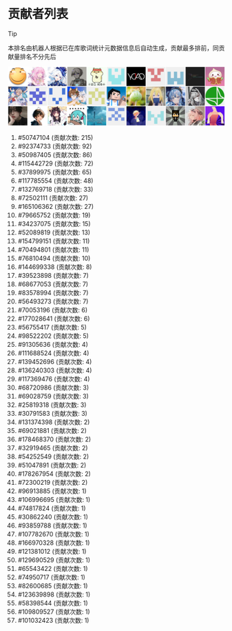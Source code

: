 # 贡献者列表

> [!TIP]
> 本排名由机器人根据已在库歌词统计元数据信息后自动生成，贡献最多排前，同贡献量排名不分先后

![贡献者头像画廊](./CONTRIBUTORS.svg)

1. #50747104 (贡献次数: 215)
2. #92374733 (贡献次数: 92)
3. #50987405 (贡献次数: 86)
4. #115442729 (贡献次数: 72)
5. #37899975 (贡献次数: 65)
6. #117785554 (贡献次数: 48)
7. #132769718 (贡献次数: 33)
8. #72502111 (贡献次数: 27)
9. #165106362 (贡献次数: 27)
10. #79665752 (贡献次数: 19)
11. #34237075 (贡献次数: 15)
12. #52089819 (贡献次数: 13)
13. #154799151 (贡献次数: 11)
14. #70494801 (贡献次数: 11)
15. #76810494 (贡献次数: 10)
16. #144699338 (贡献次数: 8)
17. #39523898 (贡献次数: 7)
18. #68677053 (贡献次数: 7)
19. #83578994 (贡献次数: 7)
20. #56493273 (贡献次数: 7)
21. #70053196 (贡献次数: 6)
22. #177028641 (贡献次数: 6)
23. #56755417 (贡献次数: 5)
24. #98522202 (贡献次数: 5)
25. #91305636 (贡献次数: 4)
26. #111688524 (贡献次数: 4)
27. #139452696 (贡献次数: 4)
28. #136240303 (贡献次数: 4)
29. #117369476 (贡献次数: 4)
30. #68720986 (贡献次数: 3)
31. #69028759 (贡献次数: 3)
32. #25819318 (贡献次数: 3)
33. #30791583 (贡献次数: 3)
34. #131374398 (贡献次数: 2)
35. #69021881 (贡献次数: 2)
36. #178468370 (贡献次数: 2)
37. #32919465 (贡献次数: 2)
38. #54252549 (贡献次数: 2)
39. #51047891 (贡献次数: 2)
40. #178267954 (贡献次数: 2)
41. #72300219 (贡献次数: 2)
42. #96913885 (贡献次数: 1)
43. #106996695 (贡献次数: 1)
44. #74817824 (贡献次数: 1)
45. #30862240 (贡献次数: 1)
46. #93859788 (贡献次数: 1)
47. #107782670 (贡献次数: 1)
48. #166970328 (贡献次数: 1)
49. #121381012 (贡献次数: 1)
50. #129690529 (贡献次数: 1)
51. #65543422 (贡献次数: 1)
52. #74950717 (贡献次数: 1)
53. #82600685 (贡献次数: 1)
54. #123639898 (贡献次数: 1)
55. #58398544 (贡献次数: 1)
56. #109809527 (贡献次数: 1)
57. #101032423 (贡献次数: 1)
